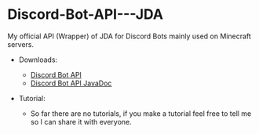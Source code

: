 # Discord-Bot-API---JDA
My official API (Wrapper) of JDA for Discord Bots mainly used on Minecraft servers.

* Downloads:
  * [Discord Bot API](http://tjplaysnow.ddns.net/portfolio/minecraft-plugins/Discord-Bot-API/Discord-Bot-API.jar)
  * [Discord Bot API JavaDoc](http://tjplaysnow.ddns.net/portfolio/minecraft-plugins/Discord-Bot-API/doc/)

* Tutorial:
  * So far there are no tutorials, if you make a tutorial feel free to tell me so I can share it with everyone.
